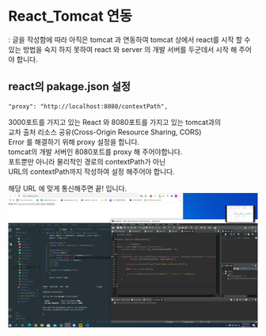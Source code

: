 # React_Tomcat 연동

: 글을 작성함에 따라 아직은 tomcat 과 연동하여 tomcat 상에서 react를 시작 할 수 있는 방법을 숙지 하지 못하여 react 와 server 의 개발 서버를 두군데서 시작 해 주어야 합니다.

## react의 pakage.json 설정

```
"proxy": "http://localhost:8080/contextPath",
```

3000포트를 가지고 있는 React 와 8080포트를 가지고 있는 tomcat과의  
교차 출처 리소스 공유(Cross-Origin Resource Sharing, CORS)  
Error 를 해결하기 위해 proxy 설정을 합니다.  
tomcat의 개발 서버인 8080포트를 proxy 해 주어야합니다.  
포트뿐만 아니라 물리적인 경로의 contextPath가 아닌  
URL의 contextPath까지 작성하여 설정 해주어야 합니다.

해당 URL 에 맞게 통신해주면 끝! 입니다.  
![결과](./image/React_Tomcat_연동.png)
